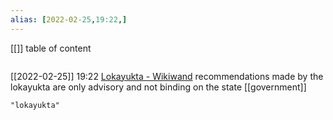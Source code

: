 ```yaml
---
alias: [2022-02-25,19:22,]
---
```

[[]]
table of content
```toc
```

[[2022-02-25]] 19:22
[Lokayukta - Wikiwand](https://www.wikiwand.com/en/Lokayukta)
recommendations made by the lokayukta are only advisory and not binding on the state [[government]]
```query
"lokayukta"
```